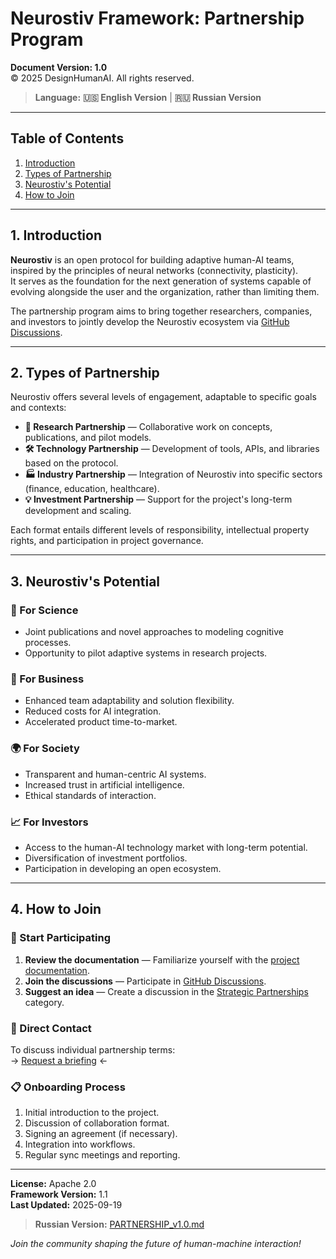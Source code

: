 # Neurostiv Framework: Partnership Program

**Document Version: 1.0**  
© 2025 DesignHumanAI. All rights reserved.

> **Language:** **🇺🇸 English Version** | **🇷🇺 Russian Version**  

---

## Table of Contents
1. [Introduction](#1-introduction)  
2. [Types of Partnership](#2-types-of-partnership)  
3. [Neurostiv's Potential](#3-neurostivs-potential)  
4. [How to Join](#4-how-to-join)  

---

## 1. Introduction

**Neurostiv** is an open protocol for building adaptive human-AI teams, inspired by the principles of neural networks (connectivity, plasticity).  
It serves as the foundation for the next generation of systems capable of evolving alongside the user and the organization, rather than limiting them.

The partnership program aims to bring together researchers, companies, and investors to jointly develop the Neurostiv ecosystem via [GitHub Discussions](https://github.com/designhumanai/neurostiv-framework/discussions).

---

## 2. Types of Partnership

Neurostiv offers several levels of engagement, adaptable to specific goals and contexts:

- **🧪 Research Partnership** — Collaborative work on concepts, publications, and pilot models.  
- **🛠️ Technology Partnership** — Development of tools, APIs, and libraries based on the protocol.  
- **🏭 Industry Partnership** — Integration of Neurostiv into specific sectors (finance, education, healthcare).  
- **💡 Investment Partnership** — Support for the project's long-term development and scaling.  

Each format entails different levels of responsibility, intellectual property rights, and participation in project governance.

---

## 3. Neurostiv's Potential

### 🔬 For Science
- Joint publications and novel approaches to modeling cognitive processes.  
- Opportunity to pilot adaptive systems in research projects.  

### 💼 For Business
- Enhanced team adaptability and solution flexibility.  
- Reduced costs for AI integration.  
- Accelerated product time-to-market.  

### 🌍 For Society
- Transparent and human-centric AI systems.  
- Increased trust in artificial intelligence.  
- Ethical standards of interaction.  

### 📈 For Investors
- Access to the human-AI technology market with long-term potential.  
- Diversification of investment portfolios.  
- Participation in developing an open ecosystem.  

---

## 4. How to Join

### 🚀 Start Participating
1. **Review the documentation** — Familiarize yourself with the [project documentation](https://github.com/designhumanai/neurostiv-framework).  
2. **Join the discussions** — Participate in [GitHub Discussions](https://github.com/designhumanai/neurostiv-framework/discussions).  
3. **Suggest an idea** — Create a discussion in the [Strategic Partnerships](PARTNERSHIP_EN_v1.0.md) category.  

### 💌 Direct Contact
To discuss individual partnership terms:  
→ [Request a briefing](mailto:partnerships@designhumanai.com) ←  

### 📋 Onboarding Process
1. Initial introduction to the project.  
2. Discussion of collaboration format.  
3. Signing an agreement (if necessary).  
4. Integration into workflows.  
5. Regular sync meetings and reporting.  

---

**License:** Apache 2.0  
**Framework Version:** 1.1  
**Last Updated:** 2025-09-19  

> **Russian Version:** [PARTNERSHIP_v1.0.md](PARTNERSHIP_v1.0.md)  

*Join the community shaping the future of human-machine interaction!*
